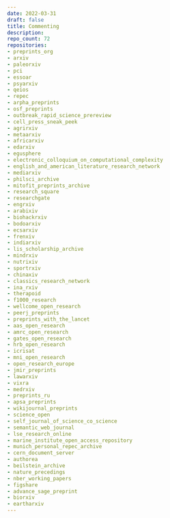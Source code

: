 ```yaml
---
date: 2022-03-31
draft: false
title: Commenting
description:
repo_count: 72
repositories:
- preprints_org
- arxiv
- paleorxiv
- pci
- essoar
- psyarxiv
- qeios
- repec
- arpha_preprints
- osf_preprints
- outbreak_rapid_science_prereview
- cell_press_sneak_peek
- agrirxiv
- metaarxiv
- africarxiv
- edarxiv
- egusphere
- electronic_colloquium_on_computational_complexity
- english_and_american_literature_research_network
- mediarxiv
- philsci_archive
- mitofit_preprints_archive
- research_square
- researchgate
- engrxiv
- arabixiv
- biohackrxiv
- bodoarxiv
- ecsarxiv
- frenxiv
- indiarxiv
- lis_scholarship_archive
- mindrxiv
- nutrixiv
- sportrxiv
- chinaxiv
- classics_research_network
- ina_rxiv
- therapoid
- f1000_research
- wellcome_open_research
- peerj_preprints
- preprints_with_the_lancet
- aas_open_research
- amrc_open_research
- gates_open_research
- hrb_open_research
- icrisat
- mni_open_research
- open_research_europe
- jmir_preprints
- lawarxiv
- vixra
- medrxiv
- preprints_ru
- apsa_preprints
- wikijournal_preprints
- science_open
- self_journal_of_science_co_science
- semantic_web_journal
- lse_research_online
- marine_institute_open_access_repository
- munich_personal_repec_archive
- cern_document_server
- authorea
- beilstein_archive
- nature_precedings
- nber_working_papers
- figshare
- advance_sage_preprint
- biorxiv
- eartharxiv
---
```



